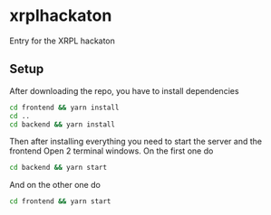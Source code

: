# xrplhackaton
Entry for the XRPL hackaton

## Setup

After downloading the repo, you have to install dependencies

```bash
cd frontend && yarn install
cd ..
cd backend && yarn install
```

Then after installing everything you need to start the server and the frontend
Open 2 terminal windows. On the first one do
```bash
cd backend && yarn start
```

And on the other one do

```bash
cd frontend && yarn start
```
